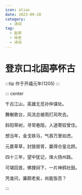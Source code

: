 ```yaml
---
icon: alias
date: 2023-09-28
category:
  - 诗词
tag:
  - 赵宋
  - 咏史
  - 诗词
---
```


# 登京口北固亭怀古

<!-- more -->

:::tip
作于开禧元年(1205)
:::


::: center 

千古江山，英雄无觅孙仲谋处。

舞榭歌台，风流总被雨打风吹去。

斜阳草树，寻常巷陌，人道寄奴曾住。

想当年，金戈铁马，气吞万里如虎。

元嘉草草，封狼居胥，赢得仓皇北顾。

四十三年，望中犹记，烽火扬州路。

可堪回首，佛狸祠下，一片神鸦社鼓。

凭谁问，廉颇老矣，尚能饭否？

:::